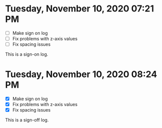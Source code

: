 # Tuesday, November 10, 2020 07:21 PM
- [ ] Make sign on log
- [ ] Fix problems with z-axis values 
- [ ] Fix spacing issues 

This is a sign-on log.

# Tuesday, November 10, 2020 08:24 PM
- [X] Make sign on log
- [X] Fix problems with z-axis values 
- [X] Fix spacing issues 

This is a sign-off log. 

